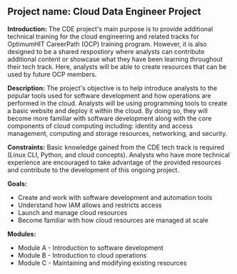 ## Project name: Cloud Data Engineer Project

**Introduction:** The CDE project's main purpose is to provide additional technical training for the cloud engineering and related tracks for OptimumHIT CareerPath (OCP) training program. However, it is also designed to be a shared respostiory where analysts can contribute additional content or showcase what they have been learning throughout their tech track. Here, analysts will be able to create resources that can be used by future OCP members.

**Description:** The project's objective is to help introduce analysts to the popular tools used for software development and how operations are performed in the cloud. Analysts will be using programming tools to create a basic website and deploy it within the cloud. By doing so, they will become more familiar with software development along with the core components of cloud computing including: identity and access management, computing and storage resources, networking, and security.

**Constraints:** Basic knowledge gained from the CDE tech track is required (Linux CLI, Python, and cloud concepts). Analysts who have more technical experience are encouraged to take advantage of the provided resources and contribute to the development of this ongoing project.

**Goals:** 
- Create and work with software development and automation tools
- Understand how IAM allows and restricts access
- Launch and manage cloud resources
- Become familiar with how cloud resources are managed at scale

**Modules:**
- Module A - Introduction to software development
- Module B - Introduction to cloud operations
- Module C - Maintaining and modifying existing resources
